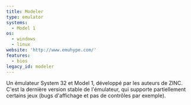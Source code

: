 ```yaml
---
title: Modeler
type: emulator
systems:
  - Model 1
os:
  - windows
  - linux
website: 'http://www.emuhype.com/'
features:
  - bios
legacy_id: modeler
---
```

Un émulateur System 32 et Model 1, développé par les auteurs de ZINC. C'est la dernière version stable de l'émulateur, qui supporte partiellement certains jeux (bugs d'affichage et pas de contrôles par exemple).
